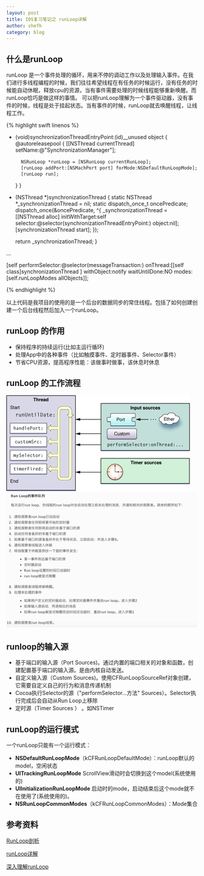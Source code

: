 ```yaml
---
layout: post
title: IOS复习笔记之 runLoop详解
author: shefh
category: blog
---
```



## 什么是runLoop
runLoop 是一个事件处理的循环，用来不停的调动工作以及处理输入事件。在我们进行多线程编程的时候，我们往往希望线程在有任务的时候运行，没有任务的时候能自动休眠，释放cpu的资源，当有事件需要处理的时候线程能够重新唤醒。而runLoop恰巧是做这样的事情。
可以把runLoop理解为一个事件驱动器，没有事件的时候，线程是处于挂起状态。当有事件的时候，runLoop就去唤醒线程，让线程工作。

{% highlight swift linenos %}
+ (void)synchronizationThreadEntryPoint:(id)__unused object {
    @autoreleasepool {
        [[NSThread currentThread] setName:@"SynchronizationManager"];
        
        NSRunLoop *runLoop = [NSRunLoop currentRunLoop];
        [runLoop addPort:[NSMachPort port] forMode:NSDefaultRunLoopMode];
        [runLoop run];
    }
}

+ (NSThread *)synchronizationThread {
    static NSThread *_synchronizationThread = nil;
    static dispatch_once_t oncePredicate;
    dispatch_once(&oncePredicate, ^{
        _synchronizationThread = [[NSThread alloc] initWithTarget:self selector:@selector(synchronizationThreadEntryPoint:) object:nil];
        [synchronizationThread start];
    });
    
    return _synchronizationThread;
}

...

[self performSelector:@selector(messageTransaction:) onThread:[[self class]synchronizationThread ] withObject:notify waitUntilDone:NO modes:[self.runLoopModes allObjects]];

{% endhighlight %}

以上代码是我项目的使用的是一个后台的数据同步的常住线程。包括了如何创建创建一个后台线程然后加入一个runLoop。

## runLoop 的作用

 * 保持程序的持续运行(比如主运行循环)
 * 处理App中的各种事件（比如触摸事件、定时器事件、Selector事件）
 * 节省CPU资源，提高程序性能：该做事时做事，该休息时休息

## runLoop 的工作流程
![runLoop](/images/runLoop.jpg)
![runLoopRun](/images/runLoopRun.jpg)

## runloop的输入源
 * 基于端口的输入源（Port Sources)。通过内置的端口相关的对象和函数，创建配置基于端口的输入源。是由内核自动发送。
 * 自定义输入源（Custom Sources)。使用CFRunLoopSourceRef对象创建，它需要自定义自己的行为和消息传递机制
 * Cocoa执行Selector的源（"performSelector...方法" Sources）。Selector执行完成后会自动从Run Loop上移除
 * 定时源（Timer Sources ） 。如NSTimer

## runLoop的运行模式
 一个runLoop只能有一个运行模式：
 * **NSDefaultRunLoopMode**（kCFRunLoopDefaultMode）：runLoop默认的model，空闲状态
 * **UITrackingRunLoopMode** ScrollView滑动时会切换到这个model(系统使用的)
 * **UIInitializationRunLoopMode** 启动时的mode，启动结束后这个mode就不在使用了(系统使用的)。
 * **NSRunLoopCommonModes**（kCFRunLoopCommonModes）：Mode集合

## 参考资料
[RunLoop剖析](https://zhangxusong888.gitbooks.io/ios-object-c/content/runloop.html)

[runLoop详解](http://blog.wangruofeng007.com/blog/2016/01/12/runloopxiang-jie/)

[深入理解runLoop](http://blog.ibireme.com/2015/05/18/runloop/#base)

